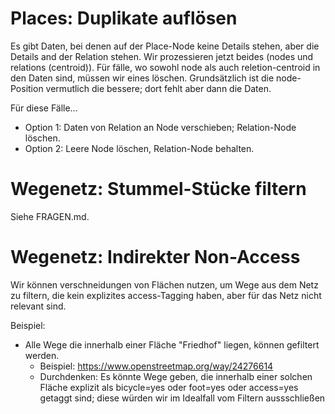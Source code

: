 # Places: Duplikate auflösen

Es gibt Daten, bei denen auf der Place-Node keine Details stehen, aber die Details and der Relation stehen.
Wir prozessieren jetzt beides (nodes und relations (centroid)).
Für fälle, wo sowohl node als auch reletion-centroid in den Daten sind, müssen wir eines löschen.
Grundsätzlich ist die node-Position vermutlich die bessere; dort fehlt aber dann die Daten.

Für diese Fälle…

- Option 1: Daten von Relation an Node verschieben; Relation-Node löschen.
- Option 2: Leere Node löschen, Relation-Node behalten.

# Wegenetz: Stummel-Stücke filtern

Siehe FRAGEN.md.

# Wegenetz: Indirekter Non-Access

Wir können verschneidungen von Flächen nutzen, um Wege aus dem Netz zu filtern, die kein explizites access-Tagging haben, aber für das Netz nicht relevant sind.

Beispiel:

- Alle Wege die innerhalb einer Fläche "Friedhof" liegen, können gefiltert werden.
  - Beispiel: https://www.openstreetmap.org/way/24276614
  - Durchdenken: Es könnte Wege geben, die innerhalb einer solchen Fläche explizit als bicycle=yes oder foot=yes oder access=yes getaggt sind; diese würden wir im Idealfall vom Filtern aussschließen
